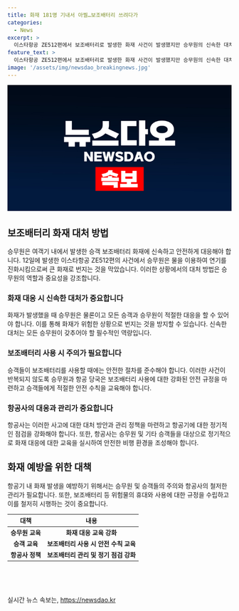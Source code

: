 ```yaml
---
title: 화재 181명 기내서 아찔…보조배터리 쓰려다가
categories:
  - News
excerpt: >
  이스타항공 ZE512편에서 보조배터리로 발생한 화재 사건이 발생했지만 승무원의 신속한 대처로 큰 사고는 피해냈다. 이에 대해 이스타항공은 승무원이 연기를 발견하자 즉시 대처하여 화재를 진압했으며, 다행히 인명 피해는 없었다고 밝혔다. 보조배터리는 항공 위험물로 분류되어 있으며, 이에 따라 승객이 기내에 소지한 채로 탑승하는 것이 금지되어 있다. 최근에는 비행 중 보조배터리로 인한 화재가 잇따르고 있으며, 항공업계는 보다 강화된 안전 대책이 필요하다는 지적이 제기되고 있다.
feature_text: >
  이스타항공 ZE512편에서 보조배터리로 발생한 화재 사건이 발생했지만 승무원의 신속한 대처로 큰 사고는 피해냈다. 이에 대해 이스타항공은 승무원이 연기를 발견하자 즉시 대처하여 화재를 진압했으며, 다행히 인명 피해는 없었다고 밝혔다. 보조배터리는 항공 위험물로 분류되어 있으며, 이에 따라 승객이 기내에 소지한 채로 탑승하는 것이 금지되어 있다. 최근에는 비행 중 보조배터리로 인한 화재가 잇따르고 있으며, 항공업계는 보다 강화된 안전 대책이 필요하다는 지적이 제기되고 있다.
image: '/assets/img/newsdao_breakingnews.jpg'
---
```


<p><img src="/assets/img/newsdao_breakingnews.jpg" alt="koreaapp 속보" /></p>

<h2 data-ke-size="size26">보조배터리 화재 대처 방법</h2>

<p data-ke-size="size16">승무원은 여객기 내에서 발생한 승객 보조배터리 화재에 신속하고 안전하게 대응해야 합니다. 12일에 발생한 이스타항공 ZE512편의 사건에서 승무원은 물을 이용하여 연기를 진화시킴으로써 큰 화재로 번지는 것을 막았습니다. 이러한 상황에서의 대처 방법은 승무원의 역할과 중요성을 강조합니다.</p>

<h3 data-ke-size="size24">화재 대응 시 신속한 대처가 중요합니다</h3>

<p data-ke-size="size16">화재가 발생했을 때 승무원은 물론이고 모든 승객과 승무원이 적절한 대응을 할 수 있어야 합니다. 이를 통해 화재가 위험한 상황으로 번지는 것을 방지할 수 있습니다. 신속한 대처는 모든 승무원이 갖추어야 할 필수적인 역량입니다.</p>

<h3 data-ke-size="size24">보조배터리 사용 시 주의가 필요합니다</h3>

<p data-ke-size="size16">승객들이 보조배터리를 사용할 때에는 안전한 절차를 준수해야 합니다. 이러한 사건이 반복되지 않도록 승무원과 항공 당국은 보조배터리 사용에 대한 강화된 안전 규정을 마련하고 승객들에게 적절한 안전 수칙을 교육해야 합니다.</p>

<h3 data-ke-size="size24">항공사의 대응과 관리가 중요합니다</h3>

<p data-ke-size="size16">항공사는 이러한 사고에 대한 대처 방안과 관리 정책을 마련하고 항공기에 대한 정기적인 점검을 강화해야 합니다. 또한, 항공사는 승무원 및 기타 승객들을 대상으로 정기적으로 화재 대응에 대한 교육을 실시하여 안전한 비행 환경을 조성해야 합니다.</p>

<h2 data-ke-size="size26">화재 예방을 위한 대책</h2>

<p data-ke-size="size16">항공기 내 화재 발생을 예방하기 위해서는 승무원 및 승객들의 주의와 항공사의 철저한 관리가 필요합니다. 또한, 보조배터리 등 위험물의 휴대와 사용에 대한 규정을 수립하고 이를 철저히 시행하는 것이 중요합니다.</p>

<table>
   <thead>
      <tr>
         <th>대책</th>
         <th>내용</th>
      </tr>
   </thead>
   <tbody>
      <tr>
         <td style="text-align: center; height: 17px;"><b>승무원 교육</b></td>
         <td style="text-align: center; height: 17px;"><b>화재 대응 교육 강화</b></td>
      </tr>
      <tr>
         <td style="text-align: center; height: 17px;"><b>승객 교육</b></td>
         <td style="text-align: center; height: 17px;"><b>보조배터리 사용 시 안전 수칙 교육</b></td>
      </tr>
      <tr>
         <td style="text-align: center; height: 17px;"><b>항공사 정책</b></td>
         <td style="text-align: center; height: 17px;"><b>보조배터리 관리 및 정기 점검 강화</b></td>
      </tr>
   </tbody>
</table>

<p data-ke-size="size16">&nbsp;</p>

<p data-ke-size="size16">&nbsp;</p>
실시간 뉴스 속보는, <a href="https://newsdao.kr" rel="dofollow">https://newsdao.kr</a>


